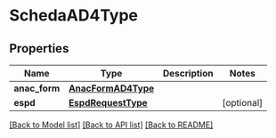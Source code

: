 # SchedaAD4Type

## Properties
Name | Type | Description | Notes
------------ | ------------- | ------------- | -------------
**anac_form** | [**AnacFormAD4Type**](AnacFormAD4Type.md) |  | 
**espd** | [**EspdRequestType**](EspdRequestType.md) |  | [optional] 

[[Back to Model list]](../README.md#documentation-for-models) [[Back to API list]](../README.md#documentation-for-api-endpoints) [[Back to README]](../README.md)

